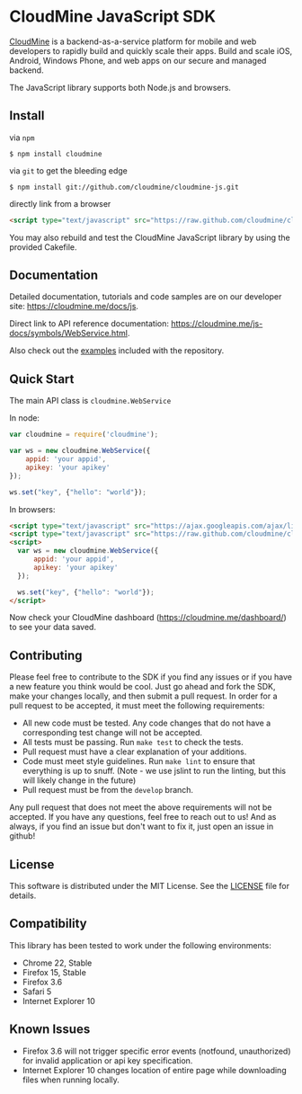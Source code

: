 # CloudMine JavaScript SDK

[CloudMine](https://cloudmine.me) is a backend-as-a-service platform for mobile and web developers to rapidly build and quickly scale their apps. Build and scale iOS, Android, Windows Phone, and web apps on our secure and managed backend.

The JavaScript library supports both Node.js and browsers.


## Install

via `npm`

    $ npm install cloudmine

via `git` to get the bleeding edge

    $ npm install git://github.com/cloudmine/cloudmine-js.git

directly link from a browser

```html
<script type="text/javascript" src="https://raw.github.com/cloudmine/cloudmine-js/master/js/cloudmine.js"></script>
```

You may also rebuild and test the CloudMine JavaScript library by using the provided Cakefile.

## Documentation

Detailed documentation, tutorials and code samples are on our developer site: https://cloudmine.me/docs/js.

Direct link to API reference documentation: https://cloudmine.me/js-docs/symbols/WebService.html.

Also check out the [examples](https://github.com/cloudmine/cloudmine-js/tree/master/examples) included with the repository.


## Quick Start

The main API class is `cloudmine.WebService`

In node:

```javascript
var cloudmine = require('cloudmine');

var ws = new cloudmine.WebService({
    appid: 'your appid',
    apikey: 'your apikey'
});

ws.set("key", {"hello": "world"});
```

In browsers:

```html
<script type="text/javascript" src="https://ajax.googleapis.com/ajax/libs/jquery/1.7.2/jquery.min.js"></script>
<script type="text/javascript" src="https://raw.github.com/cloudmine/cloudmine-js/master/js/cloudmine.js"></script>
<script>
  var ws = new cloudmine.WebService({
      appid: 'your appid',
      apikey: 'your apikey'
  });

  ws.set("key", {"hello": "world"});
</script>
```

Now check your CloudMine dashboard (https://cloudmine.me/dashboard/) to see your data saved.

## Contributing

Please feel free to contribute to the SDK if you find any issues or if you have a new feature you think would be cool. Just go ahead and fork the SDK, make your changes locally, and then submit a pull request. In order for a pull request to be accepted, it must meet the following requirements:

* All new code must be tested. Any code changes that do not have a corresponding test change will not be accepted.
* All tests must be passing. Run `make test` to check the tests.
* Pull request must have a clear explanation of your additions.
* Code must meet style guidelines. Run `make lint` to ensure that everything is up to snuff. (Note - we use jslint to run the linting, but this will likely change in the future)
* Pull request must be from the `develop` branch.

Any pull request that does not meet the above requirements will not be accepted. If you have any questions, feel free to reach out to us! And as always, if you find an issue but don't want to fix it, just open an issue in github!

## License

This software is distributed under the MIT License. See the [LICENSE](https://github.com/cloudmine/cloudmine-js/blob/master/LICENSE) file for details.

## Compatibility
This library has been tested to work under the following environments:
* Chrome 22, Stable
* Firefox 15, Stable
* Firefox 3.6
* Safari 5
* Internet Explorer 10

## Known Issues
* Firefox 3.6 will not trigger specific error events (notfound, unauthorized) for invalid application or api key specification.
* Internet Explorer 10 changes location of entire page while downloading files when running locally.

